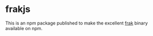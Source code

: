 frakjs
======

This is an npm package published to make the excellent [frak][frak]
binary available on npm.


[frak]: https://github.com/noprompt/frak